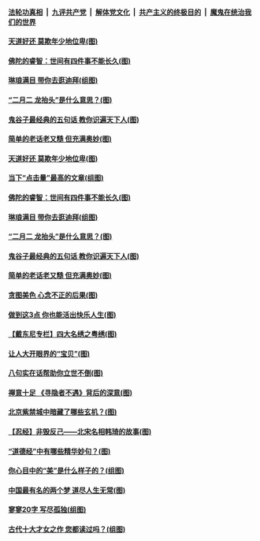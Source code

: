 

####  [法轮功真相](../../../../basic/blob/master/README.md?t=03160031) &nbsp;|&nbsp; [九评共产党](../../../../9ping.md/blob/master/README.md?t=03160031) &nbsp;|&nbsp; [解体党文化](../../../../jtdwh.md/blob/master/README.md?t=03160031)  &nbsp;|&nbsp; [共产主义的终极目的](../../../../gczydzjmd.md/blob/master/README.md?t=03160031) &nbsp;|&nbsp; [魔鬼在统治我们的世界](../../../../mgztzwmdsj.md/blob/master/README.md?t=03160031) 

#### [天道好还 莫欺年少地位卑(图)](../pages/p7/965504.md?t=03160031) 

#### [佛陀的睿智：世间有四件事不能长久(图)](../pages/p7/965532.md?t=03160031) 

#### [琳琅满目 带你去逛迪拜(组图)](../pages/p7/965312.md?t=03160031) 

#### [“二月二 龙抬头”是什么意思？(图)](../pages/p7/965506.md?t=03160031) 

#### [鬼谷子最经典的五句话 教你识遍天下人(图)](../pages/p7/965238.md?t=03160031) 

#### [简单的老话老又糙 但充满奥妙(图)](../pages/p7/965142.md?t=03160031) 

#### [天道好还 莫欺年少地位卑(图)](../pages/p7/965504.md?t=03160031) 

#### [当下“点击量”最高的文章(组图)](../pages/p7/965144.md?t=03160031) 

#### [佛陀的睿智：世间有四件事不能长久(图)](../pages/p7/965532.md?t=03160031) 

#### [琳琅满目 带你去逛迪拜(组图)](../pages/p7/965312.md?t=03160031) 

#### [“二月二 龙抬头”是什么意思？(图)](../pages/p7/965506.md?t=03160031) 

#### [鬼谷子最经典的五句话 教你识遍天下人(图)](../pages/p7/965238.md?t=03160031) 

#### [简单的老话老又糙 但充满奥妙(图)](../pages/p7/965142.md?t=03160031) 

#### [贪图美色 心念不正的后果(图)](../pages/p7/965329.md?t=03160031) 

#### [做到这3点 你也能活出快乐人生(图)](../pages/p7/964420.md?t=03160031) 

#### [【戴东尼专栏】四大名绣之粤绣(图)](../pages/p7/958099.md?t=03160031) 

#### [让人大开眼界的“宝贝”(图)](../pages/p7/965325.md?t=03160031) 

#### [八句实在话帮助你立世不倒(图)](../pages/p7/963628.md?t=03160031) 

#### [禅意十足 《寻隐者不遇》背后的深意(图)](../pages/p7/965246.md?t=03160031) 

#### [北京紫禁城中暗藏了哪些玄机？(图)](../pages/p7/964900.md?t=03160031) 

#### [【忍经】非毁反己——北宋名相韩琦的故事(图)](../pages/p7/965201.md?t=03160031) 

#### [“道德经”中有哪些精华妙句？(图)](../pages/p7/963928.md?t=03160031) 

#### [你心目中的“美”是什么样子的？(组图)](../pages/p7/965084.md?t=03160031) 

#### [中国最有名的两个梦 道尽人生无常(图)](../pages/p7/965083.md?t=03160031) 

#### [寥寥20字 写尽孤独(组图)](../pages/p7/964091.md?t=03160031) 

#### [古代十大才女之作 您都读过吗？(组图)](../pages/p7/964034.md?t=03160031) 

